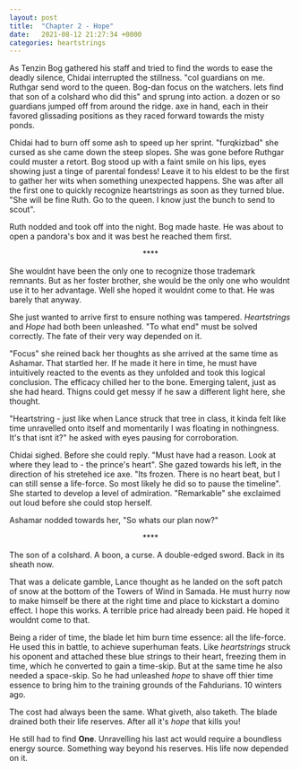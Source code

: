 ```yaml
---
layout: post
title:  "Chapter 2 - Hope"
date:   2021-08-12 21:27:34 +0000
categories: heartstrings
---
```

As Tenzin Bog gathered his staff and tried to find the words to ease the deadly silence, Chidai interrupted the stillness. 
"col guardians on me. Ruthgar send word to the queen. Bog-dan focus on the watchers. lets find that son of a colshard who did this" and sprung into action.
a dozen or so guardians jumped off from around the ridge. axe in hand, each in their favored glissading positions as they raced forward towards the misty ponds.

Chidai had to burn off some ash to speed up her sprint. "furqkizbad" she cursed as she came down the steep slopes. She was gone before Ruthgar could muster
a retort. Bog stood up with a faint smile on his lips, eyes showing just a tinge of parental fondess! Leave it to his eldest to be the first to gather her 
wits when something unexpected happens. She was after all the first one to quickly recognize heartstrings as soon as they turned blue. "She will be fine Ruth. Go to the queen. I know just the bunch to send to scout".

Ruth nodded and took off into the night. Bog made haste. He was about to open a pandora's box and it was best he reached them first.

<center>****</center>

She wouldnt have been the only one to recognize those trademark remnants. But as her foster brother, she would be the only one who wouldnt use it to her advantage. Well she hoped it wouldnt come to that. He was barely that anyway. 

She just wanted to arrive first to ensure nothing was tampered. *Heartstrings* and *Hope* had both been unleashed. "To what end" must be solved correctly. The fate of their very way depended on it.

"Focus" she reined back her thoughts as she arrived at the same time as Ashamar. That startled her. If he made it here in time, he must have intuitively reacted to the events as they unfolded and took this logical conclusion. The efficacy chilled her to the bone. Emerging talent, just as she had heard. Thigns could get messy if he saw a different light here, she thought.

"Heartstring - just like when Lance struck that tree in class, it kinda felt like time unravelled onto itself and momentarily I was floating in nothingness. It's that isnt it?" he asked with eyes pausing for corroboration.

Chidai sighed. Before she could reply. "Must have had a reason. Look at where they lead to - the prince's heart". She gazed towards his left, in the direction of his stretehed ice axe. "Its frozen. There is no heart beat, but I can still sense a life-force. So most likely he did so to pause the timeline". She started to develop a level of admiration. "Remarkable" she exclaimed out loud before she could stop herself.

Ashamar nodded towards her, "So whats our plan now?"

<center>****</center>

The son of a colshard. A boon, a curse. A double-edged sword. Back in its sheath now.

That was a delicate gamble, Lance thought as he landed on the soft patch of snow at the bottom of the Towers of Wind in Samada. He must hurry now to make himself be there at the right time and place to kickstart a domino effect. I hope this works. A terrible price had already been paid. He hoped it wouldnt come to that. 

Being a rider of time, the blade let him burn time essence: all the life-force. He used this in battle, to achieve superhuman feats. Like *heartstrings* struck his oponent and attached these blue strings to their heart, freezing them in time, which he converted to gain a time-skip. But at the same time he also needed a space-skip. So he had unleashed *hope* to shave off thier time essence to bring him to the training grounds of the Fahdurians. 10 winters ago.

The cost had always been the same. What giveth, also taketh. The blade drained both their life reserves. After all it's *hope* that kills you!

He still had to find <strong>One</strong>. Unravelling his last act would require a boundless energy source. Something way beyond his reserves. His life now depended on it.
